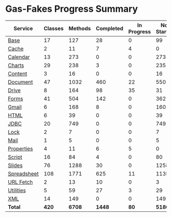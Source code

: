 # Gas-Fakes Progress Summary

| Service | Classes | Methods | Completed | In Progress | Not Started |
|---|---|---|---|---|---|
| [Base](./progress/base.md) | 17 | 127 | 28 | 0 | 99 |
| [Cache](./progress/cache.md) | 2 | 11 | 7 | 4 | 0 |
| [Calendar](./progress/calendar.md) | 13 | 273 | 0 | 0 | 273 |
| [Charts](./progress/charts.md) | 29 | 238 | 3 | 0 | 235 |
| [Content](./progress/content.md) | 3 | 16 | 0 | 0 | 16 |
| [Document](./progress/document.md) | 47 | 1032 | 460 | 22 | 550 |
| [Drive](./progress/drive.md) | 8 | 164 | 98 | 35 | 31 |
| [Forms](./progress/forms.md) | 41 | 504 | 142 | 0 | 362 |
| [Gmail](./progress/gmail.md) | 6 | 168 | 8 | 0 | 160 |
| [HTML](./progress/html.md) | 6 | 39 | 0 | 0 | 39 |
| [JDBC](./progress/jdbc.md) | 20 | 749 | 0 | 0 | 749 |
| [Lock](./progress/lock.md) | 2 | 7 | 0 | 0 | 7 |
| [Mail](./progress/mail.md) | 1 | 5 | 0 | 0 | 5 |
| [Properties](./progress/properties.md) | 4 | 11 | 6 | 5 | 0 |
| [Script](./progress/script.md) | 16 | 84 | 4 | 0 | 80 |
| [Slides](./progress/slides.md) | 76 | 1288 | 30 | 0 | 1258 |
| [Spreadsheet](./progress/spreadsheet.md) | 108 | 1771 | 625 | 11 | 1135 |
| [URL Fetch](./progress/urlfetch.md) | 2 | 13 | 10 | 0 | 3 |
| [Utilities](./progress/utilities.md) | 5 | 59 | 27 | 3 | 29 |
| [XML](./progress/xml.md) | 14 | 149 | 0 | 0 | 149 |
| **Total** | **420** | **6708** | **1448** | **80** | **5180** |